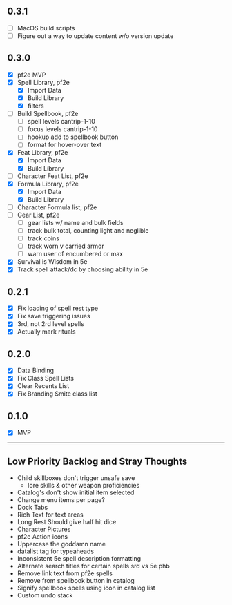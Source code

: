 ## 0.3.1
- [ ] MacOS build scripts
- [ ] Figure out a way to update content w/o version update

## 0.3.0
- [X] pf2e MVP 
- [X] Spell Library, pf2e 
    - [X] Import Data
    - [X] Build Library
    - [X] filters
- [ ] Build Spellbook, pf2e 
    - [ ] spell levels cantrip-1-10
    - [ ] focus levels cantrip-1-10
    - [ ] hookup add to spellbook button
    - [ ] format for hover-over text
- [X] Feat Library, pf2e 
    - [X] Import Data
    - [X] Build Library
- [ ] Character Feat List, pf2e 
- [X] Formula Library, pf2e 
    - [X] Import Data
    - [X] Build Library
- [ ] Character Formula list, pf2e 
- [ ] Gear List, pf2e 
    - [ ] gear lists w/ name and bulk fields
    - [ ] track bulk total, counting light and neglible
    - [ ] track coins
    - [ ] track worn v carried armor
    - [ ] warn user of encumbered or max
- [X] Survival is Wisdom in 5e
- [X] Track spell attack/dc by choosing ability in 5e

## 0.2.1
- [X] Fix loading of spell rest type
- [X] Fix save triggering issues
- [X] 3rd, not 2rd level spells
- [X] Actually mark rituals

## 0.2.0
- [X] Data Binding
- [X] Fix Class Spell Lists
- [X] Clear Recents List
- [X] Fix Branding Smite class list

## 0.1.0
- [X] MVP

---

## Low Priority Backlog and Stray Thoughts
- Child skillboxes don't trigger unsafe save 
    - lore skills & other weapon proficiencies
- Catalog's don't show initial item selected
- Change menu items per page?
- Dock Tabs
- Rich Text for text areas
- Long Rest Should give half hit dice
- Character Pictures
- pf2e Action icons 
- Uppercase the goddamn name
- datalist tag for typeaheads
- Inconsistent 5e spell description formatting
- Alternate search titles for certain spells srd vs 5e phb
- Remove link text from pf2e spells 
- Remove from spellbook button in catalog
- Signify spellbook spells using icon in catalog list
- Custom undo stack